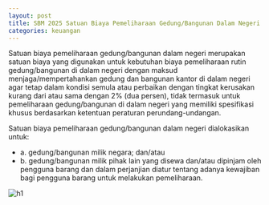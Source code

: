 ```yaml
---
layout: post
title: SBM 2025 Satuan Biaya Pemeliharaan Gedung/Bangunan Dalam Negeri
categories: keuangan
---
```


Satuan biaya pemeliharaan gedung/bangunan dalam negeri merupakan satuan biaya yang digunakan untuk kebutuhan biaya pemeliharaan rutin gedung/bangunan di dalam negeri dengan maksud menjaga/mempertahankan gedung dan bangunan kantor di dalam negeri agar tetap dalam kondisi semula atau perbaikan dengan tingkat kerusakan kurang dari atau sama dengan 2% (dua persen), tidak termasuk untuk pemeliharaan gedung/bangunan di dalam negeri yang memiliki spesifikasi khusus berdasarkan ketentuan peraturan perundang-undangan.

Satuan biaya pemeliharaan gedung/bangunan dalam negeri dialokasikan untuk:
- a. gedung/bangunan milik negara; dan/atau
- b. gedung/bangunan milik pihak lain yang disewa dan/atau dipinjam oleh pengguna barang dan dalam perjanjian diatur tentang adanya kewajiban bagi pengguna barang untuk melakukan pemeliharaan.


![h1](https://blogger.googleusercontent.com/img/b/R29vZ2xl/AVvXsEheluJEQQ5cFYQp06bMNR8hv_DLSikm5cS2S5F7garD8NpB0iPqn_Fx176grIJ0i2P7vNtppTabqH65lSHBmoEolklKFAaUaabfoa5Qn1f9Gw5hvXva9AZB-ADg1ykdO5J5idxi4nGx2FCDZgmNtxFXRvfT_V7pLiWl1oCke_ljum8ARA/s1600/SBM_2025_Page_086.jpg)